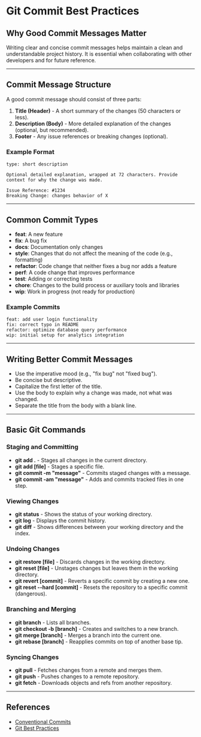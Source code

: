 # Git Commit Best Practices

## Why Good Commit Messages Matter
Writing clear and concise commit messages helps maintain a clean and understandable project history. It is essential when collaborating with other developers and for future reference.

---

## Commit Message Structure
A good commit message should consist of three parts:

1. **Title (Header)** - A short summary of the changes (50 characters or less).
2. **Description (Body)** - More detailed explanation of the changes (optional, but recommended).
3. **Footer** - Any issue references or breaking changes (optional).

### Example Format
```
type: short description

Optional detailed explanation, wrapped at 72 characters. Provide context for why the change was made.

Issue Reference: #1234
Breaking Change: changes behavior of X
```

---

## Common Commit Types
- **feat**: A new feature
- **fix**: A bug fix
- **docs**: Documentation only changes
- **style**: Changes that do not affect the meaning of the code (e.g., formatting)
- **refactor**: Code change that neither fixes a bug nor adds a feature
- **perf**: A code change that improves performance
- **test**: Adding or correcting tests
- **chore**: Changes to the build process or auxiliary tools and libraries
- **wip**: Work in progress (not ready for production)

### Example Commits
```
feat: add user login functionality
fix: correct typo in README
refactor: optimize database query performance
wip: initial setup for analytics integration
```

---

## Writing Better Commit Messages
- Use the imperative mood (e.g., "fix bug" not "fixed bug").
- Be concise but descriptive.
- Capitalize the first letter of the title.
- Use the body to explain why a change was made, not what was changed.
- Separate the title from the body with a blank line.

---

## Basic Git Commands

### Staging and Committing
- **git add .** - Stages all changes in the current directory.
- **git add [file]** - Stages a specific file.
- **git commit -m "message"** - Commits staged changes with a message.
- **git commit -am "message"** - Adds and commits tracked files in one step.

### Viewing Changes
- **git status** - Shows the status of your working directory.
- **git log** - Displays the commit history.
- **git diff** - Shows differences between your working directory and the index.

### Undoing Changes
- **git restore [file]** - Discards changes in the working directory.
- **git reset [file]** - Unstages changes but leaves them in the working directory.
- **git revert [commit]** - Reverts a specific commit by creating a new one.
- **git reset --hard [commit]** - Resets the repository to a specific commit (dangerous).

### Branching and Merging
- **git branch** - Lists all branches.
- **git checkout -b [branch]** - Creates and switches to a new branch.
- **git merge [branch]** - Merges a branch into the current one.
- **git rebase [branch]** - Reapplies commits on top of another base tip.

### Syncing Changes
- **git pull** - Fetches changes from a remote and merges them.
- **git push** - Pushes changes to a remote repository.
- **git fetch** - Downloads objects and refs from another repository.

---

## References
- [Conventional Commits](https://www.conventionalcommits.org)
- [Git Best Practices](https://git-scm.com/book/en/v2)

